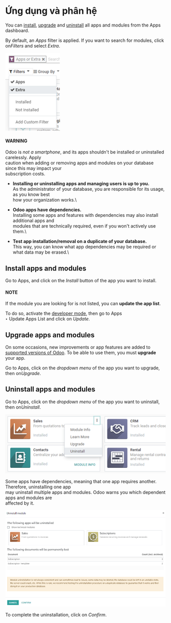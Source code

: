 # Ứng dụng và phân hệ

You can [install](apps_modules.md#general-install), [upgrade](apps_modules.md#general-upgrade) and [uninstall](apps_modules.md#general-uninstall) all apps and modules from the Apps dashboard.

By default, an _Apps_ filter is applied. If you want to search for modules, click o&#x6E;_&#x46;ilters_ and select _Extra_.

![Add "Extra" filter in Odoo Apps](../../.gitbook/assets/apps-search-filter.png)

#### WARNING

Odoo is _not a smartphone_, and its apps shouldn't be installed or uninstalled carelessly. Apply\
caution when adding or removing apps and modules on your database since this may impact your\
subscription costs.

* **Installing or uninstalling apps and managing users is up to you.**\
  As the administrator of your database, you are responsible for its usage, as you know best\
  how your organization works.\

* **Odoo apps have dependencies.**\
  Installing some apps and features with dependencies may also install additional apps and\
  modules that are technically required, even if you won't actively use them.\

* **Test app installation/removal on a duplicate of your database.**\
  This way, you can know what app dependencies may be required or what data may be erased.\


## Install apps and modules

Go to Apps, and click on the _Install_ button of the app you want to install.

#### NOTE

If the module you are looking for is not listed, you can **update the app list**.

To do so, activate the [developer mode](applications/general/developer_mode.md#developer-mode), then go to Apps\
‣ Update Apps List and click on _Update_.

## Upgrade apps and modules

On some occasions, new improvements or app features are added to [supported versions of Odoo](administration/supported_versions.md). To be able to use them, you must **upgrade** your app.

Go to Apps, click on the _dropdown menu_ of the app you want to upgrade, then o&#x6E;_&#x55;pgrade_.

## Uninstall apps and modules

Go to Apps, click on the _dropdown menu_ of the app you want to uninstall, then o&#x6E;_&#x55;ninstall_.

![image](../../.gitbook/assets/uninstall.png)

Some apps have dependencies, meaning that one app requires another. Therefore, uninstalling one app\
may uninstall multiple apps and modules. Odoo warns you which dependent apps and modules are\
affected by it.

![image](../../.gitbook/assets/uninstall_deps.png)

To complete the uninstallation, click on _Confirm_.
